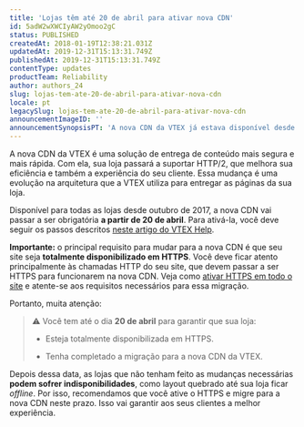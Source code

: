 ```yaml
---
title: 'Lojas têm até 20 de abril para ativar nova CDN'
id: 5adW2wXWCIyAW2yOmoo2gC
status: PUBLISHED
createdAt: 2018-01-19T12:38:21.031Z
updatedAt: 2019-12-31T15:13:31.749Z
publishedAt: 2019-12-31T15:13:31.749Z
contentType: updates
productTeam: Reliability
author: authors_24
slug: lojas-tem-ate-20-de-abril-para-ativar-nova-cdn
locale: pt
legacySlug: lojas-tem-ate-20-de-abril-para-ativar-nova-cdn
announcementImageID: ''
announcementSynopsisPT: 'A nova CDN da VTEX já estava disponível desde outubro de 2017, trazendo mais segurança e melhor performance.'
---
```


A nova CDN da VTEX é uma solução de entrega de conteúdo mais segura e mais rápida. Com ela, sua loja passará a suportar HTTP/2, que melhora sua eficiência e também a experiência do seu cliente. Essa mudança é uma evolução na arquitetura que a VTEX utiliza para entregar as páginas da sua loja.

Disponível para todas as lojas desde outubro de 2017, a nova CDN vai passar a ser obrigatória __a partir de 20 de abril__. Para ativá-la, você deve seguir os passos descritos [neste artigo do VTEX Help](/pt/tutorial/ativar-nova-cdn-da-vtex).

__Importante:__ o principal requisito para mudar para a nova CDN é que seu site seja __totalmente disponibilizado em HTTPS__. Você deve ficar atento principalmente às chamadas HTTP do seu site, que devem passar a ser HTTPS para funcionarem na nova CDN. Veja como [ativar HTTPS em todo o site](/pt/tutorial/ativar-https-em-todo-o-site) e atente-se aos requisitos necessários para essa migração.

Portanto, muita atenção:
>⚠️ Você tem até o dia **20 de abril** para garantir que sua loja:
>
> 
> - Esteja totalmente disponibilizada em HTTPS.
>
> 
> - Tenha completado a migração para a nova CDN da VTEX.

Depois dessa data, as lojas que não tenham feito as mudanças necessárias __podem sofrer indisponibilidades__, como layout quebrado até sua loja ficar *offline*. Por isso, recomendamos que você ative o HTTPS e migre para a nova CDN neste prazo. Isso vai garantir aos seus clientes a melhor experiência.

